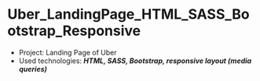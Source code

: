 # Uber_LandingPage_HTML_SASS_Bootstrap_Responsive

- Project: Landing Page of Uber
- Used technologies: ***HTML, SASS, Bootstrap, responsive layout (media queries)***
